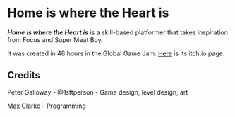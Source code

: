 # Home is where the Heart is

*__Home is where the Heart is__* is a skill-based platformer that takes inspiration from Focus and Super Meat Boy.

It was created in 48 hours in the Global Game Jam. [Here](https://maxeonyx.itch.io/home-is-where-the-heart-is) is its itch.io page.

## Credits

Peter Galloway - @1sttperson - Game design, level design, art

Max Clarke - Programming
